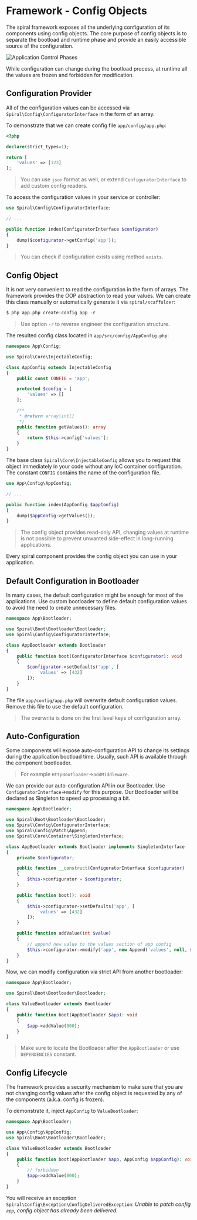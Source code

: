 # Framework - Config Objects
The spiral framework exposes all the underlying configuration of its components using config objects. The core purpose of config
objects is to separate the bootload and runtime phase and provide an easily accessible source of the configuration.

![Application Control Phases](https://user-images.githubusercontent.com/796136/64906478-e213ff80-d6ef-11e9-839e-95bac78ef147.png)

While configuration can change during the bootload process, at runtime all the values are frozen and forbidden for modification.

## Configuration Provider
All of the configuration values can be accessed via `Spiral\Config\ConfiguratorInterface` in the form of an array.

To demonstrate that we can create config file `app/config/app.php`:

```php
<?php

declare(strict_types=1);

return [
    'values' => [123]
];
```

> You can use `json` format as well, or extend `ConfiguratorInterface` to add custom config readers.

To access the configuration values in your service or controller:

```php
use Spiral\Config\ConfiguratorInterface;

// ...

public function index(ConfiguratorInterface $configurator)
{
    dump($configurator->getConfig('app'));
}
```

> You can check if configuration exists using method `exists`. 

## Config Object
It is not very convenient to read the configuration in the form of arrays. The framework provides the OOP abstraction to read your values. We can create this class manually or automatically generate it via `spiral/scaffolder`:

```php
$ php app.php create:config app -r
``` 

> Use option `-r` to reverse engineer the configuration structure.

The resulted config class located in `app/src/config/AppConfig.php`:

```php
namespace App\Config;

use Spiral\Core\InjectableConfig;

class AppConfig extends InjectableConfig
{
    public const CONFIG = 'app';

    protected $config = [
        'values' => []
    ];

    /**
     * @return array|int[]
     */
    public function getValues(): array
    {
        return $this->config['values'];
    }
}
``` 

The base class `Spiral\Core\InjectableConfig` allows you to request this object immediately in your code without any
IoC container configuration. The constant `CONFIG` contains the name of the configuration file.

```php
use App\Config\AppConfig;

// ...

public function index(AppConfig $appConfig)
{
    dump($appConfig->getValues());
}
```

> The config object provides read-only API, changing values at runtime is not possible to prevent unwanted side-effect
in long-running applications.

Every spiral component provides the config object you can use in your application.

## Default Configuration in Bootloader
In many cases, the default configuration might be enough for most of the applications. Use custom bootloader to define default
configuration values to avoid the need to create unnecessary files.

```php
namespace App\Bootloader;

use Spiral\Boot\Bootloader\Bootloader;
use Spiral\Config\ConfiguratorInterface;

class AppBootloader extends Bootloader
{
    public function boot(ConfiguratorInterface $configurator): void
    {
        $configurator->setDefaults('app', [
            'values' => [432]
        ]);
    }
}
```

The file `app/config/app.php` will overwrite default configuration values. Remove this file to use the default configuration.

> The overwrite is done on the first level keys of configuration array.

## Auto-Configuration
Some components will expose auto-configuration API to change its settings during the application bootload time. Usually, 
such API is available through the component bootloader. 

> For example `HttpBootloader`->`addMiddleware`.

We can provide our auto-configuration API in our Bootloader. Use `ConfiguratorInterface`->`modify` for this purpose.
Our Bootloader will be declared as Singleton to speed up processing a bit. 

```php
namespace App\Bootloader;

use Spiral\Boot\Bootloader\Bootloader;
use Spiral\Config\ConfiguratorInterface;
use Spiral\Config\Patch\Append;
use Spiral\Core\Container\SingletonInterface;

class AppBootloader extends Bootloader implements SingletonInterface
{
    private $configurator;

    public function __construct(ConfiguratorInterface $configurator)
    {
        $this->configurator = $configurator;
    }

    public function boot(): void
    {
        $this->configurator->setDefaults('app', [
            'values' => [432]
        ]);
    }

    public function addValue(int $value)
    {
        // append new value to the values section of app config
        $this->configurator->modify('app', new Append('values', null, $value));
    }
}
```

Now, we can modify configuration via strict API from another bootloader:

```php
namespace App\Bootloader;

use Spiral\Boot\Bootloader\Bootloader;

class ValueBootloader extends Bootloader
{
    public function boot(AppBootloader $app): void
    {
        $app->addValue(800);
    }
}
```

> Make sure to locate the Bootloader after the `AppBootloader` or use `DEPENDENCIES` constant.

## Config Lifecycle
The framework provides a security mechanism to make sure that you are not changing config values after the config object
is requested by any of the components (a.k.a. config is frozen).

To demonstrate it, inject `AppConfig` to `ValueBootloader`:

```php
namespace App\Bootloader;

use App\Config\AppConfig;
use Spiral\Boot\Bootloader\Bootloader;

class ValueBootloader extends Bootloader
{
    public function boot(AppBootloader $app, AppConfig $appConfig): void
    {
        // forbidden
        $app->addValue(800);
    }
}
```

You will receive an exception `Spiral\Config\Exception\ConfigDeliveredException`: *Unable to patch config `app`, 
config object has already been delivered.*
